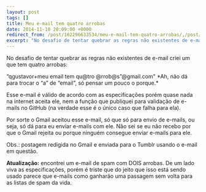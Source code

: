 ```yaml
---
layout: post
tags: []
title: Meu e-mail tem quatro arrobas
date: 2014-11-10 20:09:00 +0000
redirect_from: /post/102296633534/meu-e-mail-tem-quatro-arrobas/,/post/102296633534/
excerpt: "No desafio de tentar quebrar as regras não existentes de e-mail criei um que tem quatro arrobas:"
---
```


No desafio de tentar quebrar as regras não existentes de e-mail criei
um que tem quatro arrobas:

“qgustavor+meu email tem qu@tro @rrob@s”@gmail.com"
 \*Ah, não dá para trocar o “a” de “email”, só pensar um pouco o
porque.\*

Esse e-mail é válido de acordo com as especificações porém quase nada
na internet aceita ele, nem a função que publiquei para validação de
e-mails no GitHub (na verdade esse é o único caso que falha para ela).

Por sorte o Gmail aceitou esse e-mail, só que só para envio de e-mails,
ou seja, só dá para eu enviar e-mails com ele. Não sei se eu não recebo
por que o Gmail rejeita ou porque ninguém consegue enviar e-mails para ele.

Obs.: postagem redigida no Gmail e enviada para o Tumblr usando o e-mail
em questão.

**Atualização:** encontrei um e-mail de spam com DOIS arrobas. De um
lado viva as especificações, porém é triste que do jeito que isso está
sendo usado parece que e-mails como ganharão uma passagem sem volta para
as listas de spam da vida.

